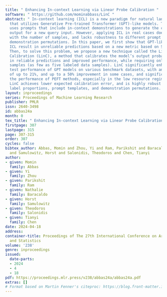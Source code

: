 ```yaml
---
title: " Enhancing In-context Learning via Linear Probe Calibration "
software: " https://github.com/mominabbass/LinC "
abstract: " In-context learning (ICL) is a new paradigm for natural language processing
  that utilizes Generative Pre-trained Transformer (GPT)-like models. This approach
  uses prompts that include in-context demonstrations to generate the corresponding
  output for a new query input. However, applying ICL in real cases does not scale
  with the number of samples, and lacks robustness to different prompt templates and
  demonstration permutations. In this paper, we first show that GPT-like models using
  ICL result in unreliable predictions based on a new metric based on Shannon entropy.
  Then, to solve this problem, we propose a new technique called the Linear Probe
  Calibration (LinC), a method that calibrates the model’s output probabilities, resulting
  in reliable predictions and improved performance, while requiring only minimal additional
  samples (as few as five labeled data samples). LinC significantly enhances the ICL
  test performance of GPT models on various benchmark datasets, with an average improvement
  of up to 21%, and up to a 50% improvement in some cases, and significantly boosts
  the performance of PEFT methods, especially in the low resource regime. Moreover,
  LinC achieves lower expected calibration error, and is highly robust to varying
  label proportions, prompt templates, and demonstration permutations. "
layout: inproceedings
series: Proceedings of Machine Learning Research
publisher: PMLR
issn: 2640-3498
id: abbas24a
month: 0
tex_title: " Enhancing In-context Learning via Linear Probe Calibration "
firstpage: 307
lastpage: 315
page: 307-315
order: 307
cycles: false
bibtex_author: Abbas, Momin and Zhou, Yi and Ram, Parikshit and Baracaldo, Nathalie
  and Samulowitz, Horst and Salonidis, Theodoros and Chen, Tianyi
author:
- given: Momin
  family: Abbas
- given: Yi
  family: Zhou
- given: Parikshit
  family: Ram
- given: Nathalie
  family: Baracaldo
- given: Horst
  family: Samulowitz
- given: Theodoros
  family: Salonidis
- given: Tianyi
  family: Chen
date: 2024-04-18
address:
container-title: Proceedings of The 27th International Conference on Artificial Intelligence
  and Statistics
volume: '238'
genre: inproceedings
issued:
  date-parts:
  - 2024
  - 4
  - 18
pdf: https://proceedings.mlr.press/v238/abbas24a/abbas24a.pdf
extras: []
# Format based on Martin Fenner's citeproc: https://blog.front-matter.io/posts/citeproc-yaml-for-bibliographies/
---
```

